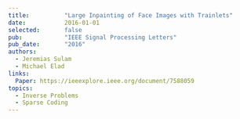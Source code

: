 ```yaml
---
title:          "Large Inpainting of Face Images with Trainlets"
date:           2016-01-01
selected:       false
pub:            "IEEE Signal Processing Letters"
pub_date:       "2016"
authors:
  - Jeremias Sulam
  - Michael Elad
links:
  Paper: https://ieeexplore.ieee.org/document/7588059
topics:
  - Inverse Problems
  - Sparse Coding
---
```

